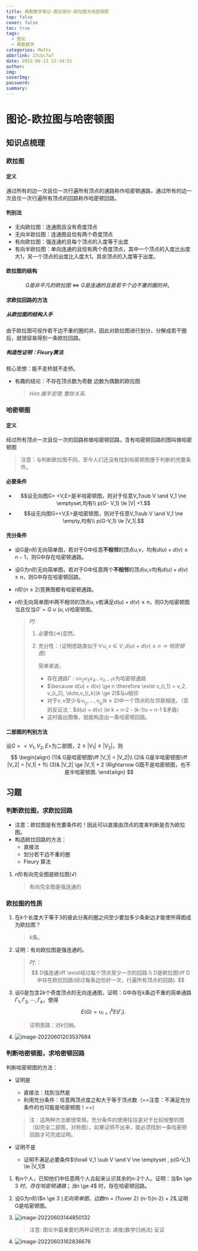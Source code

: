 ```yaml
---
title: 离散数学笔记-图论部分-欧拉图与哈密顿图
top: false
cover: false
toc: true
tags:
  - 图论
  - 离散数学
categories: Maths
abbrlink: 23cbc7a7
date: 2022-06-13 22:34:51
author:
img:
coverImg:
password:
summary:
---
```


# 图论-欧拉图与哈密顿图

## 知识点梳理

### 欧拉图

#### 定义

通过所有的边一次且仅一次行遍所有顶点的通路称作哈密顿通路，通过所有的边一次且仅一次行遍所有顶点的回路称作哈密顿回路。

#### 判别法

- 无向欧拉图：连通图且没有奇度顶点
- 无向半欧拉图：连通图且恰有两个奇度顶点
- 有向欧拉图：强连通的且每个顶点的入度等于出度
- 有向半欧拉图：单向连通的且恰有两个奇度顶点，其中一个顶点的入度比出度大1，另一个顶点的出度比入度大1。其余顶点的入度等于出度。

#### 欧拉图的结构

$$
G是非平凡的欧拉图\iff  G是连通的且是若干个边不重的圈的并。
$$

#### 求欧拉回路的方法

##### 从欧拉图的结构入手

由于欧拉图可视作若干边不重的圈的并，因此对欧拉图进行划分，分解成若干圈后，就很容易得到一条欧拉回路。

##### 构造性证明：Fleury算法

核心思想：能不走桥就不走桥。



- 有趣的结论：不存在顶点数为奇数 边数为偶数的欧拉图

  > $Hint.握手定理,整除关系.$

### 哈密顿图

#### 定义

经过所有顶点一次且仅一次的回路称做哈密顿回路，含有哈密顿回路的图叫做哈密顿图

> 注意：与判断欧拉图不同，至今人们还没有找到哈密顿图便于判断的充要条件。

#### 必要条件

- $$设无向图G= <V,E>是半哈密顿图，则对于任意V_1\sub V \and V_1 \ne \emptyset,均有\\ p(G- V_1) \le |V| +1.$$
- $$设无向图G=<V,E>是哈密顿图，则对于任意V_1\sub V \and V_1 \ne \empty,均有\\ p(G-V_1) \le |V_1|.$$


#### 充分条件

- 设G是n阶无向简单图，若对于G中任意**不相邻**的顶点u,v，均有$d(u) + d(v) \ge n-1$，则G中存在哈密顿通路。

- 设G为n阶无向简单图，若对于G中任意两个**不相邻**的顶点u,v均有$d(u) + d(v) \ge n$，则G中存在哈密顿回路。

- n阶($n \ge 2$)竞赛图都有哈密顿通路。

- n阶无向简单图中两不相邻的顶点$u,v$若满足$d(u) + d(v) \ge n$，则G为哈密顿图当且仅当$G' = G \cup (u,v)$哈密顿图。

  > $Pf.$
  >
  > 1. 必要性($\Rightarrow$)显然。
  >
  > 2. 充分性：（证明思路类似于$\forall u, v \in V, d(u) + d(v)\ge n \to 哈密顿图$）
  >
  >    简单来说，
  >
  >    - 存在通路$\Gamma: uv_2v_3v_4\dots v_{n-1}v$为哈密顿通路
  >    - $\because d(u) + d(v) \ge n \therefore \exist v_{i_1} = v_2, v_{i_2}, \dots,v_{i_k}(k \ge 2)$与$u$相邻
  >    - 对于$v,v$至少与$v_{i_2}, \dots,v_{i_k}(k \ge 2)$中一个顶点的左邻居相连，（否则反证法：$d(u) + d(v) \le k + n-2 - (k-1)v = n-1 $矛盾）
  >    - 这时画出图像，就能构造出一条哈密顿回路。

#### 二部图的判别方法

设$G = <V_1, V_2, E>$为二部图，$2\le |V_1|\le |V_2|$，则
$$
\begin{align}
(1)& G是哈密顿图\iff |V_1| = |V_2|\\
(2)& G是半哈密顿图\iff |V_2| = |V_1| + 1\\
(3)& |V_2| \ge |V_1| + 2 \Rightarrow G既不是哈密顿图，也不是半哈密顿图.
\end{align}
$$

## 习题

### 判断欧拉图，求欧拉回路

- 注意：欧拉图是有充要条件的！因此可以直接由顶点的度来判断是否为欧拉图。
- 构造欧拉回路的方法：
  - 直接法
  - 划分若干边不重的圈
  - Fleury 算法

1. $n$阶有向完全图是欧拉图(√)

   > 有向完全图是强连通的

### 欧拉图的性质

1. 在$k$个长度大于等于3的彼此分离的圈之间至少要加多少条新边才能使所得图成为欧拉图？

   > $k$条。

2. 证明：有向欧拉图是强连通的。

   > $Pf.$：
   > $$
   > D强连通\iff \exist经过每个顶点至少一次的回路.\\
   > D是欧拉图\iff D中存在欧拉回路(经过每条边恰好一次，行遍所有顶点的回路).
   > $$

3. 设G是包含$2k$个奇度顶点的无向连通图，证明：G中存在$k$条边不重的简单通路$\Gamma_1, \Gamma_2, \cdots ,\Gamma_k$，使得
   $$
   E(G) = \cup_{i = 1}^k E(\Gamma_i).
   $$

   > 证明思路：对$k$归纳。

4. ![image-20220601203537684](https://yunzinan-pic-bed.oss-cn-nanjing.aliyuncs.com/2022/05/image-20220601203537684.png)

### 判断哈密顿图，求哈密顿回路

判断哈密顿图的方法：

- 证明是

  - 直接法：找到当然是
  - 利用充分条件：任意两顶点度之和大于等于顶点数（==注意：不满足充分条件的也可能是哈密顿图！==）

  > 注：这两种方法都很常用。充分条件的使用往往是对于比较规整的图（如完全二部图，对称图）。如果证明不出来，就必须找到一条哈密顿回路才可完成证明。

- 证明不是

  - 证明不满足必要条件$\forall V_1 \sub V \and V \ne \emptyset , p(G-V_1) \le |V_1|$



1. 有n个人，已知他们中任意两个人合起来认识其余的n-2个人。证明：当$n \ge 3 $时，存在哈密顿通路；当$n \ge 4$  时，存在哈密顿回路。

2. 设G为n阶($n \ge 3 $)无向简单图，边数$m = {1\over 2} (n-1)(n-2) + 2$,证明G是哈密顿图。

3. ![image-20220603144850132](https://yunzinan-pic-bed.oss-cn-nanjing.aliyuncs.com/2022/05/image-20220603144850132.png)

   > 注意: 图论中最重要的两种证明方法: 递推(数学归纳法) 反证

4. ![image-20220603162836676](https://yunzinan-pic-bed.oss-cn-nanjing.aliyuncs.com/2022/05/image-20220603162836676.png)
